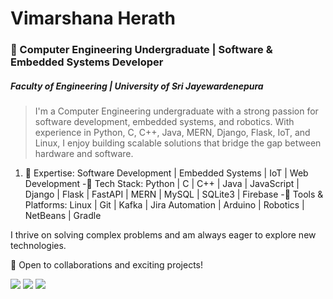 # Vimarshana Herath

### 🚀 Computer Engineering Undergraduate | Software & Embedded Systems Developer
##### Faculty of Engineering | University of Sri Jayewardenepura

>I'm a Computer Engineering undergraduate with a strong passion for software development, embedded systems, and robotics. With experience in Python, C, C++, Java, MERN, Django, Flask, IoT, and Linux, I enjoy building scalable solutions that bridge the gap between hardware and software.

1. 🔹 Expertise: Software Development | Embedded Systems | IoT | Web Development
-🔹 Tech Stack: Python | C | C++ | Java | JavaScript | Django | Flask | FastAPI | MERN | MySQL | SQLite3 | Firebase
-🔹 Tools & Platforms: Linux | Git | Kafka | Jira Automation | Arduino | Robotics | NetBeans | Gradle

I thrive on solving complex problems and am always eager to explore new technologies.

🚀 Open to collaborations and exciting projects!

<img src="https://github-readme-stats.vercel.app/api/top-langs/?username=ravinduHV&theme=dark&hide_border=false&include_all_commits=true&count_private=true&layout=compact">
<img src="https://github-readme-stats.vercel.app/api?username=ravinduHV&show_icons=true&locale=en">
<!--img src="https://github-contributor-stats.vercel.app/api?username=ravinduHV&limit=5&theme=dark&combine_all_yearly_contributions=true">-->
<img src="https://github-profile-trophy.vercel.app/?username=ravinduHV&theme=radical&no-frame=false&no-bg=true&margin-w=4">
